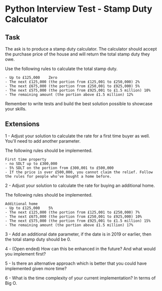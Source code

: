 # Python Interview Test - Stamp Duty Calculator

## Task

The ask is to produce a stamp duty calculator. The calculator should accept the purchase price of the house and will return the total stamp duty they owe.

Use the following rules to calculate the total stamp duty.
```
- Up to £125,000	Zero
- The next £125,000 (the portion from £125,001 to £250,000)	2%
- The next £675,000 (the portion from £250,001 to £925,000)	5%
- The next £575,000 (the portion from £925,001 to £1.5 million)	10%
- The remaining amount (the portion above £1.5 million)	12%
```

Remember to write tests and build the best solution possible to showcase your skills.

## Extensions

1 - Adjust your solution to calculate the rate for a first time buyer as well. You'll need to add another parameter.

The following rules should be implemented.
```
First time property
- no SDLT up to £300,000
- 5% SDLT on the portion from £300,001 to £500,000
- If the price is over £500,000, you cannot claim the relief. Follow the rules for people who’ve bought a home before.
```

2 - Adjust your solution to calculate the rate for buying an additional home.

The following rules should be implemented.

```
Additional home
- Up to £125,000	5%
- The next £125,000 (the portion from £125,001 to £250,000)	7%
- The next £675,000 (the portion from £250,001 to £925,000)	10%
- The next £575,000 (the portion from £925,001 to £1.5 million)	15%
- The remaining amount (the portion above £1.5 million)	17%
```

3 - Add an additional date parameter, if the date is in 2019 or earlier, then the total stamp duty should be 0.

4 - (Open ended) How can this be enhanced in the future? And what would you implement first?

5 - Is there an alternative approach which is better that you could have implemented given more time?

6 - What is the time complexity of your current implementation? In terms of Big O.
